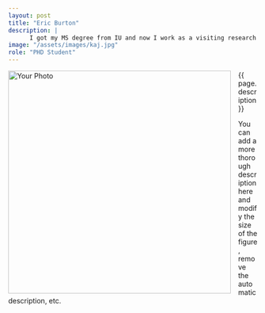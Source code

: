 ```yaml
---
layout: post
title: "Eric Burton"
description: |
      I got my MS degree from IU and now I work as a visiting research associate in the Crustal Deformation group. I am working models of creep front propagation and interseismic creep rate accelerations in Northern Japan where we observed a decadal creep acceleration event prior to the 2011 M9 Tohoku-oki earthquake.  
image: "/assets/images/kaj.jpg"
role: "PHD Student"
---
```


<img src="{{ page.image }}" alt="Your Photo" width="450" style="float:left; margin-right:15px;">

{{ page.description}}

You can add a more thorough description here and modify the size of the figure, remove the automatic description, etc.
